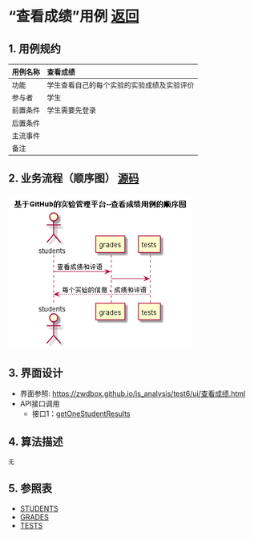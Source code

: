 ﻿<!-- markdownlint-disable MD033-->
<!-- 禁止MD033类型的警告 https://www.npmjs.com/package/markdownlint -->

# “查看成绩”用例 [返回](../README.md)
## 1. 用例规约

|用例名称|查看成绩|
|-------|:-------------|
|功能|学生查看自己的每个实验的实验成绩及实验评价|
|参与者|学生|
|前置条件|学生需要先登录|
|后置条件| |
|主流事件| |
|备注| |

## 2. 业务流程（顺序图） [源码](../src/sequence查看成绩.puml)
![sequence1](../sequence查看成绩.png) 

## 3. 界面设计
- 界面参照: https://zwdbox.github.io/is_analysis/test6/ui/查看成绩.html
- API接口调用
    - 接口1：[getOneStudentResults](../接口/getOneStudentResults.md) 

## 4. 算法描述
    无
    
## 5. 参照表
- [STUDENTS](../数据库设计.md/#STUDENTS)
- [GRADES](../数据库设计.md/#GRADES)
- [TESTS](../数据库设计.md/#TESTS)
